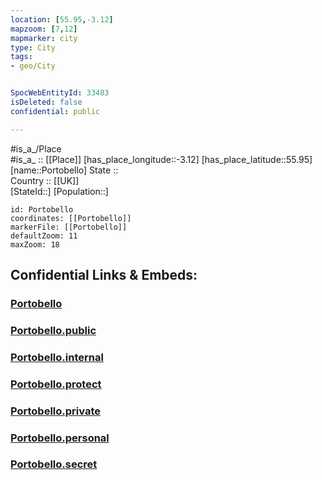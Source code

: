 ```yaml
---
location: [55.95,-3.12] 
mapzoom: [7,12] 
mapmarker: city 
type: City
tags:
- geo/City


SpocWebEntityId: 33483
isDeleted: false
confidential: public

---
```

#is_a_/Place  
#is_a_ :: [[Place]] 
[has_place_longitude::-3.12] 
[has_place_latitude::55.95] 
[name::Portobello] 
State ::  
Country :: [[UK]]  
[StateId::] 
[Population::] 



```leaflet
id: Portobello
coordinates: [[Portobello]] 
markerFile: [[Portobello]] 
defaultZoom: 11 
maxZoom: 18
```


## Confidential Links & Embeds: 

### [Portobello](/_Standards/Earth/Continent/Europe/Europe~North/UK/Scotland/counties~Scotland/Edinburgh-County/cities~CityofEdinburgh/Portobello.md) 

### [Portobello.public](/_public/Earth/Continent/Europe/Europe~North/UK/Scotland/counties~Scotland/Edinburgh-County/cities~CityofEdinburgh/Portobello.public.md) 

### [Portobello.internal](/_internal/Earth/Continent/Europe/Europe~North/UK/Scotland/counties~Scotland/Edinburgh-County/cities~CityofEdinburgh/Portobello.internal.md) 

### [Portobello.protect](/_protect/Earth/Continent/Europe/Europe~North/UK/Scotland/counties~Scotland/Edinburgh-County/cities~CityofEdinburgh/Portobello.protect.md) 

### [Portobello.private](/_private/Earth/Continent/Europe/Europe~North/UK/Scotland/counties~Scotland/Edinburgh-County/cities~CityofEdinburgh/Portobello.private.md) 

### [Portobello.personal](/_personal/Earth/Continent/Europe/Europe~North/UK/Scotland/counties~Scotland/Edinburgh-County/cities~CityofEdinburgh/Portobello.personal.md) 

### [Portobello.secret](/_secret/Earth/Continent/Europe/Europe~North/UK/Scotland/counties~Scotland/Edinburgh-County/cities~CityofEdinburgh/Portobello.secret.md)

